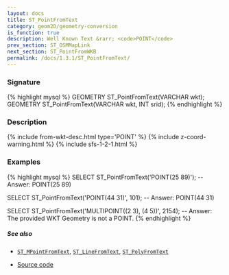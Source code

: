 ```yaml
---
layout: docs
title: ST_PointFromText
category: geom2D/geometry-conversion
is_function: true
description: Well Known Text &rarr; <code>POINT</code>
prev_section: ST_OSMMapLink
next_section: ST_PointFromWKB
permalink: /docs/1.3.1/ST_PointFromText/
---
```


### Signature

{% highlight mysql %}
GEOMETRY ST_PointFromText(VARCHAR wkt);
GEOMETRY ST_PointFromText(VARCHAR wkt, INT srid);
{% endhighlight %}

### Description

{% include from-wkt-desc.html type='POINT' %}
{% include z-coord-warning.html %}
{% include sfs-1-2-1.html %}

### Examples

{% highlight mysql %}
SELECT ST_PointFromText('POINT(25 89)');
-- Answer: POINT(25 89)

SELECT ST_PointFromText('POINT(44 31)', 101);
-- Answer: POINT(44 31)

SELECT ST_PointFromText('MULTIPOINT((2 3), (4 5))', 2154);
-- Answer: The provided WKT Geometry is not a POINT.
{% endhighlight %}

##### See also

* [`ST_MPointFromText`](../ST_MPointFromText), [`ST_LineFromText`](../ST_LineFromText), [`ST_PolyFromText`](../ST_PolyFromText)

* <a href="https://github.com/orbisgis/h2gis/blob/master/h2gis-functions/src/main/java/org/h2gis/functions/spatial/convert/ST_PointFromText.java" target="_blank">Source code</a>
